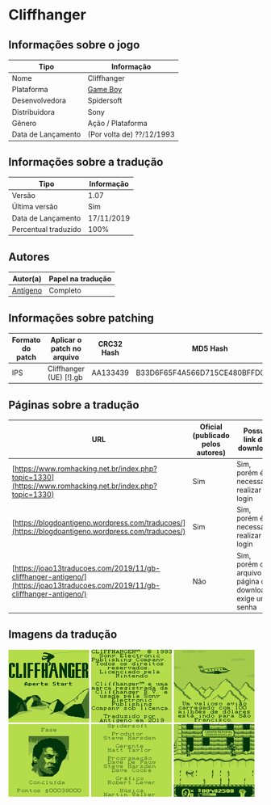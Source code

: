 # Cliffhanger

## Informações sobre o jogo

| Tipo | Informação |
| ----------- | ----------- |
| Nome | Cliffhanger |
| Plataforma | [Game Boy](../) |
| Desenvolvedora | Spidersoft |
| Distribuidora | Sony |
| Gênero | Ação / Plataforma |
| Data de Lançamento | (Por volta de) ??/12/1993 |

## Informações sobre a tradução

| Tipo | Informação |
| ----------- | ----------- |
| Versão | 1\.07 |
| Última versão | Sim |
| Data de Lançamento | 17/11/2019 |
| Percentual traduzido | 100% |

## Autores

| Autor(a) | Papel na tradução |
| ----------- | ----------- |
| [Antígeno](../../../autores/antigeno/) | Completo |

## Informações sobre patching

| Formato do patch | Aplicar o patch no arquivo | CRC32 Hash | MD5 Hash |
| ----------- | ----------- | ----------- | ----------- |
| IPS | Cliffhanger \(UE\) \[\!\]\.gb | AA133439 | B33D6F65F4A566D715CE480BFFD004AD |

## Páginas sobre a tradução

| URL | Oficial (publicado pelos autores) | Possuí link de download |
| ----------- | ----------- | ----------- |
| [https://www.romhacking.net.br/index.php?topic=1330](https://www.romhacking.net.br/index.php?topic=1330) | Sim | Sim, porém é necessário realizar login |
| [https://blogdoantigeno.wordpress.com/traducoes/](https://blogdoantigeno.wordpress.com/traducoes/) | Sim | Sim, porém é necessário realizar login |
| [https://joao13traducoes.com/2019/11/gb-cliffhanger-antigeno/](https://joao13traducoes.com/2019/11/gb-cliffhanger-antigeno/) | Não | Sim, porém o arquivo ou página de download exige uma senha |

## Imagens da tradução

![Imagem de exemplo da tradução 1](1.png)
![Imagem de exemplo da tradução 2](2.png)
![Imagem de exemplo da tradução 3](3.png)
![Imagem de exemplo da tradução 4](4.png)
![Imagem de exemplo da tradução 5](5.png)
![Imagem de exemplo da tradução 6](6.png)